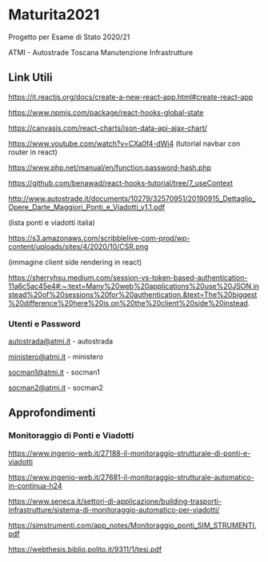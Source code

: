 # Maturita2021

Progetto per Esame di Stato 2020/21

ATMI - Autostrade Toscana Manutenzione Infrastrutture

## Link Utili

https://it.reactjs.org/docs/create-a-new-react-app.html#create-react-app

https://www.npmjs.com/package/react-hooks-global-state

https://canvasjs.com/react-charts/json-data-api-ajax-chart/

https://www.youtube.com/watch?v=CXa0f4-dWi4  (tutorial navbar con router in react)

https://www.php.net/manual/en/function.password-hash.php

https://github.com/benawad/react-hooks-tutorial/tree/7_useContext

http://www.autostrade.it/documents/10279/32570951/20190915_Dettaglio_Opere_Darte_Maggiori_Ponti_e_Viadotti_v1.1.pdf

(lista ponti e viadotti italia)

https://s3.amazonaws.com/scribblelive-com-prod/wp-content/uploads/sites/4/2020/10/CSR.png

(immagine client side rendering in react)

https://sherryhsu.medium.com/session-vs-token-based-authentication-11a6c5ac45e4#:~:text=Many%20web%20applications%20use%20JSON,instead%20of%20sessions%20for%20authentication.&text=The%20biggest%20difference%20here%20is,on%20the%20client%20side%20instead.

### Utenti e Password

autostrada@atmi.it - autostrada

ministero@atmi.it - ministero

socman1@atmi.it - socman1

socman2@atmi.it - socman2

## Approfondimenti

### Monitoraggio di Ponti e Viadotti

https://www.ingenio-web.it/27188-il-monitoraggio-strutturale-di-ponti-e-viadotti

https://www.ingenio-web.it/27681-il-monitoraggio-strutturale-automatico-in-continua-h24

https://www.seneca.it/settori-di-applicazione/building-trasporti-infrastrutture/sistema-di-monitoraggio-automatico-per-viadotti/

https://simstrumenti.com/app_notes/Monitoraggio_ponti_SIM_STRUMENTI.pdf

https://webthesis.biblio.polito.it/9311/1/tesi.pdf
